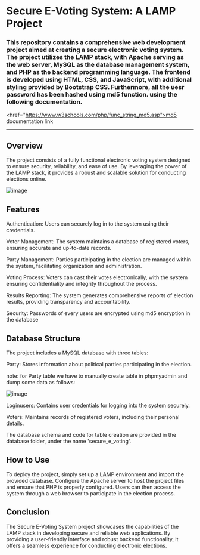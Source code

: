 # Secure E-Voting System: A LAMP Project


### This repository contains a comprehensive web development project aimed at creating a secure electronic voting system. The project utilizes the LAMP stack, with Apache serving as the web server, MySQL as the database management system, and PHP as the backend programming language. The frontend is developed using HTML, CSS, and JavaScript, with additional styling provided by Bootstrap CSS. Furthermore, all the uesr password has been hashed using md5 function. using the following documentation.

<href="https://www.w3schools.com/php/func_string_md5.asp">md5 documentation link<hr>





## Overview

The project consists of a fully functional electronic voting system designed to ensure security, reliability, and ease of use. By leveraging the power of the LAMP stack, it provides a robust and scalable solution for conducting elections online.


![image](https://github.com/Prithak8/LAMP_E_Voting/assets/109690999/343e776f-e1f3-4010-9863-e3ff178bb3ed)




## Features


Authentication: Users can securely log in to the system using their credentials.

Voter Management: The system maintains a database of registered voters, ensuring accurate and up-to-date records.

Party Management: Parties participating in the election are managed within the system, facilitating organization and administration.

Voting Process: Voters can cast their votes electronically, with the system ensuring confidentiality and integrity throughout the process.

Results Reporting: The system generates comprehensive reports of election results, providing transparency and accountability.

Security: Passwords of every users are encrypted using md5 encryption in the database


##  Database Structure


The project includes a MySQL database with three tables:


Party: Stores information about political parties participating in the election.

note: for Party table we have to manually create table in phpmyadmin and dump some data as follows:

![image](https://github.com/Prithak8/LAMP_E_Voting/assets/109690999/8b729a0e-f78a-4e9c-9563-b785f5c12e35)


Loginusers: Contains user credentials for logging into the system securely.

Voters: Maintains records of registered voters, including their personal details.

The database schema and code for table creation are provided in the database folder, under the name 'secure_e_voting'.


## How to Use

To deploy the project, simply set up a LAMP environment and import the provided database. Configure the Apache server to host the project files and ensure that PHP is properly configured. Users can then access the system through a web browser to participate in the election process.

## Conclusion


The Secure E-Voting System project showcases the capabilities of the LAMP stack in developing secure and reliable web applications. By providing a user-friendly interface and robust backend functionality, it offers a seamless experience for conducting electronic elections.

